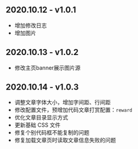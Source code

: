 ## 2020.10.12 - v1.0.1
* 增加修改日志
* 增加图片

## 2020.10.13 - v1.0.2

- 修改主页banner展示图片源

## 2020.10.14 - v1.0.3

- 调整文章字体大小，增加字间距、行间距
- 修改配置文件，预增加代码文章打赏配置：```reward```
- 优化文章目录显示方式
- 更新基础 CSS 文件
- 修复个别代码框不能复制的问题
- 修复加载文章页时读取文章信息失败的问题